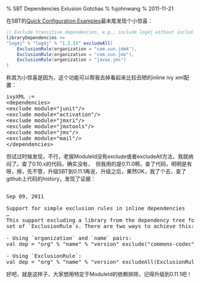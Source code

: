 % SBT Dependencies Exlusion Gotchas
% fujohnwang
% 2011-11-21

在SBT的[Quick Configuration Examples](https://github.com/harrah/xsbt/wiki/Quick-Configuration-Examples)最末尾发现个小惊喜：

```scala
// Exclude transitive dependencies, e.g., include log4j without including logging via jdmk, jmx, or jms.
libraryDependencies +=
"log4j" % "log4j" % "1.2.15" excludeAll(
    ExclusionRule(organization = "com.sun.jdmk"),
    ExclusionRule(organization = "com.sun.jmx"),
    ExclusionRule(organization = "javax.jms")
)
```

称其为小惊喜是因为，这个功能可以帮我去掉看起来比较丑陋的inline ivy xml配置：

<pre>
ivyXML :=
&lt;dependencies>
&lt;exclude module="junit"/>
&lt;exclude module="activation"/>
&lt;exclude module="jmxri"/>
&lt;exclude module="jmxtools"/>
&lt;exclude module="jms"/>
&lt;exclude module="mail"/>
&lt;/dependencies>
</pre>

但试过时候发现，不行，老报ModuleId没有exclude或者excludeAll方法，我就纳闷了。查了0.10.x的代码，确实没有，　但我用的是0.11.0啊，查了代码，明明是有呀，擦，先不管，升级SBT到0.11.1再说，升级之后，果然OK，我了个去，查了github上代码的history，发现了证据：

<pre>	
Sep 09, 2011
 
Support for simple exclusion rules in inline dependencies 
…
This support excluding a library from the dependency tree for a given
set of `ExclusionRule`s. There are two ways to achieve this:

- Using `organization` and `name` pairs:
val dep = "org" % "name" % "version" exclude("commons-codec", "commons-codec") exclude("org.slf4j", "slf4j-log4j")

- Using `ExclusionRule`:
val dep = "org" % "name" % "version" excludeAll(ExclusionRule("commons-codec", "commons-codec"), ExclusionRule("org.slf4j", "slf4j-log4j"))
</pre>

好吧，就是这样子，大家想用特定于ModuleId的依赖排除，记得升级到0.11.1吧！
